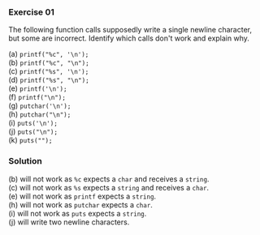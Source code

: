 ### Exercise 01

The following function calls supposedly write a single newline character, but
some are incorrect. Identify which calls don't work and explain why.

(a) `printf("%c", '\n');`  
(b) `printf("%c", "\n");`  
(c) `printf("%s", '\n');`  
(d) `printf("%s", "\n");`  
(e) `printf('\n');`  
(f) `printf("\n");`  
(g) `putchar('\n');`  
(h) `putchar("\n");`  
(i) `puts('\n');`  
(j) `puts("\n");`  
(k) `puts("");`

### Solution

(b) will not work as `%c` expects a `char` and receives a `string`.  
(c) will not work as `%s` expects a `string` and receives a `char`.  
(e) will not work as `printf` expects a `string`.  
(h) will not work as `putchar` expects a `char`.  
(i) will not work as `puts` expects a `string`.  
(j) will write two newline characters.

